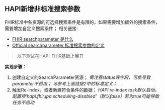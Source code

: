 ## HAPI新增非标准搜索参数
FHIR标准中各资源的可选择搜索条件是有限的，如果需要增加额外的搜索条件，需要增加自定义搜索条件；
相关链接:
 - [FHIR searchparameter 是什么](https://www.hl7.org/fhir/searchparameter.html)
 - [Official searchparameter 标准搜索参数的定义](https://www.hl7.org/fhir/search-parameters.json)

>以下测试在HAPI-FHIR基础上展开

**实现步骤：**
1. 创建自定义的SearchParameter资源；
   *需注意status等字段，可能导致parameter不启用；*
   *可参考上面链接2中的标准定义；*
1. 触发Re-index，或者新建符合条件的数据；
   *HAPI re-index task默认启动，配置项‘hapi.fhir.jpa.scheduling-disabled’（默认false）若为true可能导致任务不启动*
